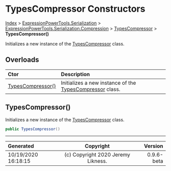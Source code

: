 ﻿# TypesCompressor Constructors

[Index](../index.md) > [ExpressionPowerTools.Serialization](ExpressionPowerTools.Serialization.a.md) > [ExpressionPowerTools.Serialization.Compression](ExpressionPowerTools.Serialization.Compression.n.md) > [TypesCompressor](ExpressionPowerTools.Serialization.Compression.TypesCompressor.cs.md) > **TypesCompressor()**

Initializes a new instance of the [TypesCompressor](ExpressionPowerTools.Serialization.Compression.TypesCompressor.cs.md) class.

## Overloads

| Ctor | Description |
| :-- | :-- |
| [TypesCompressor()](#typescompressor) | Initializes a new instance of the [TypesCompressor](ExpressionPowerTools.Serialization.Compression.TypesCompressor.cs.md) class. |

## TypesCompressor()

Initializes a new instance of the [TypesCompressor](ExpressionPowerTools.Serialization.Compression.TypesCompressor.cs.md) class.

```csharp
public TypesCompressor()
```



---

| Generated | Copyright | Version |
| :-- | :-: | --: |
| 10/19/2020 16:18:15 | (c) Copyright 2020 Jeremy Likness. | 0.9.6-beta |

